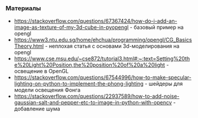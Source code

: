 ### Материалы
- https://stackoverflow.com/questions/67367424/how-do-i-add-an-image-as-texture-of-my-3d-cube-in-pyopengl -
  базовый пример на opengl
- https://www3.ntu.edu.sg/home/ehchua/programming/opengl/CG_BasicsTheory.html -
неплохая статья с основами 3d-моделирования на opengl
 - https://www.cse.msu.edu/~cse872/tutorial3.html#:~:text=Setting%20the%20Light%20Position,the%20position%20of%20a%20light -
освещение в OpenGL
 - https://stackoverflow.com/questions/67544996/how-to-make-specular-lighting-on-python-to-implement-the-phong-lighting -
шейдеры для модели освещения Фонга
 - https://stackoverflow.com/questions/22937589/how-to-add-noise-gaussian-salt-and-pepper-etc-to-image-in-python-with-opencv - 
добавление шума